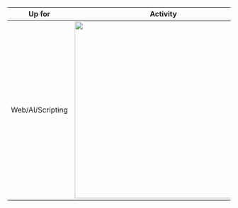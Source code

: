 
| Up for                    | Activity      |
| ------------------------- | ------------- |
| Web/AI/Scripting        | <img src="https://wakatime.com/share/@ruvasqm/53cdc809-62fe-41a8-8a17-4e18a9818db8.svg" width="400" height="400" />  |

<!-- [![wakatime](https://wakatime.com/share/@ruvasqm/53cdc809-62fe-41a8-8a17-4e18a9818db8.svg)](https://wakatime.com/share/@ruvasqm/53cdc809-62fe-41a8-8a17-4e18a9818db8.svg) -->
<!--
**ruvasqm/ruvasqm** is a ✨ _special_ ✨ repository because its `README.md` (this file) appears on your GitHub profile.

Here are some ideas to get you started:

- 🔭 I’m currently working on ...
- 🌱 I’m currently learning ...
- 👯 I’m looking to collaborate on ...
- 🤔 I’m looking for help with ...
- 💬 Ask me about ...
- 📫 How to reach me: ...
- 😄 Pronouns: ...
- ⚡ Fun fact: ...
-->
